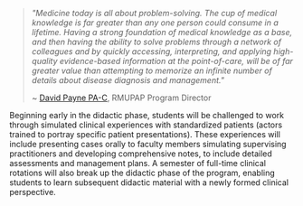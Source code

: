><em>"Medicine today is all about problem-solving. The cup of medical knowledge is far greater than any one person could consume in a lifetime. Having a strong foundation of medical knowledge as a base, and then having the ability to solve problems through a network of colleagues and by quickly accessing, interpreting, and applying high-quality evidence-based information at the point-of-care, will be of far greater value than attempting to memorize an infinite number of details about disease diagnosis and management."</em>
>
>~ [David Payne PA-C]({{site.dP}}), RMUPAP Program Director

Beginning early in the didactic phase, students will be challenged to work through simulated clinical experiences with standardized patients (actors trained to portray specific patient presentations). These experiences will include presenting cases orally to faculty members simulating supervising practitioners and developing comprehensive notes, to include detailed assessments and management plans. A semester of full-time clinical rotations will also break up the didactic phase of the program, enabling students to learn subsequent didactic material with a newly formed clinical perspective.